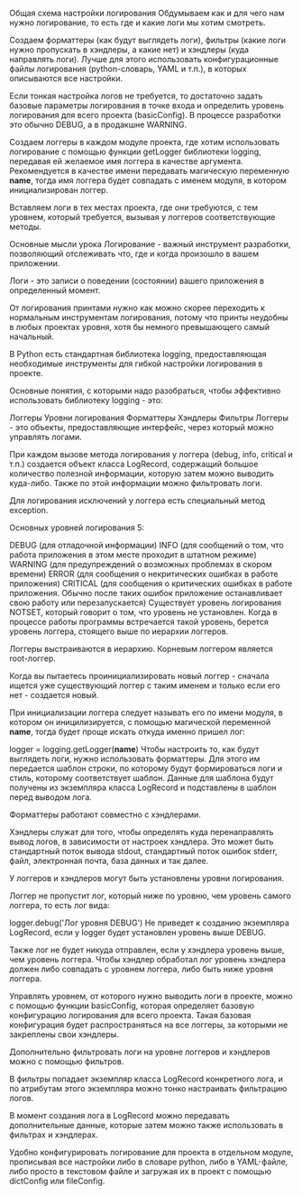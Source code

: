 Общая схема настройки логирования
Обдумываем как и для чего нам нужно логирование, то есть где и какие логи мы хотим смотреть.

Создаем форматтеры (как будут выглядеть логи), фильтры (какие логи нужно пропускать в хэндлеры, а какие нет) и хэндлеры (куда направлять логи). Лучше для этого использовать конфигурационные файлы логирования (python-словарь, YAML и т.п.), в которых описываются все настройки.

Если тонкая настройка логов не требуется, то достаточно задать базовые параметры логирования в точке входа и определить уровень логирования для всего проекта (basicConfig). В процессе разработки это обычно DEBUG, а в продакшне WARNING.

Создаем логгеры в каждом модуле проекта, где хотим использовать логирование с помощью функции getLogger библиотеки logging, передавая ей желаемое имя логгера в качестве аргумента. Рекомендуется в качестве имени передавать магическую переменную __name__, тогда имя логгера будет совпадать с именем модуля, в котором инициализирован логгер.

Вставляем логи в тех местах проекта, где они требуются, с тем уровнем, который требуется, вызывая у логгеров соответствующие методы.



Основные мысли урока
Логирование - важный инструмент разработки, позволяющий отслеживать что, где и когда произошло в вашем приложении.

Логи - это записи о поведении (состоянии) вашего приложения в определенный момент.

От логирования принтами нужно как можно скорее переходить к нормальным инструментам логирования, потому что принты неудобны в любых проектах уровня, хотя бы немного превышающего самый начальный.

В Python есть стандартная библиотека logging, предоставляющая необходимые инструменты для гибкой настройки логирования в проекте.

Основные понятия, с которыми надо разобраться, чтобы эффективно использовать библиотеку logging - это:

Логгеры
Уровни логирования
Форматтеры
Хэндлеры
Фильтры
Логгеры - это объекты, предоставляющие интерфейс, через который можно управлять логами.

При каждом вызове метода логирования у логгера (debug, info, critical и т.п.) создается объект класса LogRecord, содержащий большое количество полезной информации, которую затем можно выводить куда-либо. Также по этой информации можно фильтровать логи.

Для логирования исключений у логгера есть специальный метод exception.

Основных уровней логирования 5:

DEBUG (для отладочной информации)
INFO (для сообщений о том, что работа приложения в этом месте проходит в штатном режиме)
WARNING (для предупреждений о возможных проблемах в скором времени)
ERROR (для сообщения о некритических ошибках в работе приложения)
CRITICAL (для сообщения о критических ошибках в работе приложения. Обычно после таких ошибок приложение останавливает свою работу или перезапускается)
Существует уровень логирования NOTSET, который говорит о том, что уровень не установлен. Когда в процессе работы программы встречается такой уровень, берется уровень логгера, стоящего выше по иерархии логгеров.

Логгеры выстраиваются в иерархию. Корневым логгером является root-логгер.

Когда вы пытаетесь проинициализировать новый логгер - сначала ищется уже существующий логгер с таким именем и только если его нет - создается новый.

При инициализации логгера следует называть его по имени модуля, в котором он иницилизируется, с помощью магической переменной __name__, тогда будет проще искать откуда именно пришел лог:

logger = logging.getLogger(__name__)
Чтобы настроить то, как будут выглядеть логи, нужно использовать форматтеры. Для этого им передается шаблон строки, по которому будут формироваться логи и стиль, которому соответствует шаблон. Данные для шаблона будут получены из экземпляра класса LogRecord и подставлены в шаблон перед выводом лога.

Форматтеры работают совместно с хэндлерами.

Хэндлеры служат для того, чтобы определять куда перенаправлять вывод логов, в зависимости от настроек хэндлера. Это может быть стандартный поток вывода stdout, стандартный поток ошибок stderr, файл, электронная почта, база данных и так далее.

У логгеров и хэндлеров могут быть установлены уровни логирования.

Логгер не пропустит лог, который ниже по уровню, чем уровень самого логгера, то есть лог вида:

logger.debug('Лог уровня DEBUG')
Не приведет к созданию экземпляра LogRecord, если у logger будет установлен уровень выше DEBUG.

Также лог не будет никуда отправлен, если у хэндлера уровень выше, чем уровень логгера. Чтобы хэндлер обработал лог уровень хэндлера должен либо совпадать с уровнем логгера, либо быть ниже уровня логгера.

Управлять уровнем, от которого нужно выводить логи в проекте, можно с помощью функции basicConfig, которая определяет базовую конфигурацию логирования для всего проекта. Такая базовая конфигурация будет распространяться на все логгеры, за которыми не закреплены свои хэндлеры.

Дополнительно фильтровать логи на уровне логгеров и хэндлеров можно с помощью фильтров.

В фильтры попадает экземпляр класса LogRecord конкретного лога, и по атрибутам этого экземпляра можно тонко настраивать фильтрацию логов.

В момент создания лога в LogRecord можно передавать дополнительные данные, которые затем можно также использовать в фильтрах и хэндлерах.

Удобно конфигурировать логирование для проекта в отдельном модуле, прописывая все настройки либо в словаре python, либо в YAML-файле, либо просто в текстовом файле и загружая их в проект с помощью dictConfig или fileConfig.
